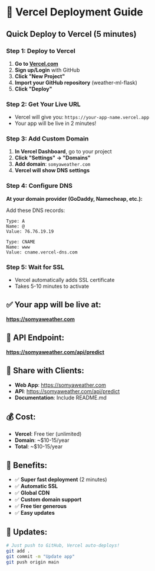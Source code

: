 # 🚀 Vercel Deployment Guide

## Quick Deploy to Vercel (5 minutes)

### Step 1: Deploy to Vercel
1. **Go to [Vercel.com](https://vercel.com)**
2. **Sign up/Login** with GitHub
3. **Click "New Project"**
4. **Import your GitHub repository** (weather-ml-flask)
5. **Click "Deploy"**

### Step 2: Get Your Live URL
- Vercel will give you: `https://your-app-name.vercel.app`
- Your app will be live in 2 minutes!

### Step 3: Add Custom Domain
1. **In Vercel Dashboard**, go to your project
2. **Click "Settings" → "Domains"**
3. **Add domain**: `somyaweather.com`
4. **Vercel will show DNS settings**

### Step 4: Configure DNS
**At your domain provider (GoDaddy, Namecheap, etc.):**

Add these DNS records:
```
Type: A
Name: @
Value: 76.76.19.19

Type: CNAME  
Name: www
Value: cname.vercel-dns.com
```

### Step 5: Wait for SSL
- Vercel automatically adds SSL certificate
- Takes 5-10 minutes to activate

## ✅ Your app will be live at:
**https://somyaweather.com**

## 🔧 API Endpoint:
**https://somyaweather.com/api/predict**

## 📱 Share with Clients:
- **Web App**: https://somyaweather.com
- **API**: https://somyaweather.com/api/predict
- **Documentation**: Include README.md

## 💰 Cost:
- **Vercel**: Free tier (unlimited)
- **Domain**: ~$10-15/year
- **Total**: ~$10-15/year

## 🎯 Benefits:
- ✅ **Super fast deployment** (2 minutes)
- ✅ **Automatic SSL** 
- ✅ **Global CDN**
- ✅ **Custom domain support**
- ✅ **Free tier generous**
- ✅ **Easy updates**

## 🔄 Updates:
```bash
# Just push to GitHub, Vercel auto-deploys!
git add .
git commit -m "Update app"
git push origin main
```
